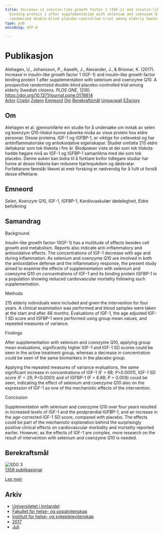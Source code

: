 ```yaml
---
title: Increase in insulin-like growth factor 1 (IGF-1) and insulin-like growth factor
  binding protein 1 after supplementation with selenium and coenzyme Q10. A prospective
  randomized double-blind placebo-controlled trial among elderly Swedish citizens
type: pub
encoding: UTF-8

---
```

<h1>Publikasjon</h1>
<article id="csl-bib-container-UAFXK9S7" class="csl-bib-container">
  <div class="csl-bib-body"> <div class="csl-entry">Alehagen, U., Johansson, P., Aaseth, J., Alexander, J., &#38; Brismar, K. (2017). Increase in insulin-like growth factor 1 (IGF-1) and insulin-like growth factor binding protein 1 after supplementation with selenium and coenzyme Q10. A prospective randomized double-blind placebo-controlled trial among elderly Swedish citizens. <i>PLOS ONE</i>, <i>12</i>(6). <a href="https://doi.org/10.1371/journal.pone.0178614">https://doi.org/10.1371/journal.pone.0178614</a></div> </div>
  <div class="csl-bib-buttons">
    <a href="#taxonomy-article-UAFXK9S7" alt="archive" class="csl-bib-button">Arkiv</a>
    <a href="https://app.cristin.no/results/show.jsf?id=1481683" alt="Cristin" class="csl-bib-button">Cristin</a>
    <a href="http://zotero.org/groups/5881554/items/UAFXK9S7" alt="Zotero" class="csl-bib-button">Zotero</a>
    <a href="#keywords-article-UAFXK9S7" alt="keywords" class="csl-bib-button">Emneord</a>
    <a href="#about-article-UAFXK9S7" alt="about_pub" class="csl-bib-button">Om</a>
    <a href="#sdg-article-UAFXK9S7" alt="sdg" class="csl-bib-button">Berekraftsmål</a>
    <a href="https://journals.plos.org/plosone/article/file?id=10.1371/journal.pone.0178614&amp;type=printable" alt="Unpaywall" class="csl-bib-button">Unpaywall</a>
    <a href="https://journals.plos.org/plosone/article/file?id=10.1371/journal.pone.0178614&amp;type=printable" alt="EZproxy" class="csl-bib-button">EZproxy</a>
  </div>
  <div id="csl-bib-meta-container-UAFXK9S7"></div>
</article>
<div id="csl-bib-meta-UAFXK9S7" class="csl-bib-meta">
  <article id="about-article-UAFXK9S7" class="about_pub-article">
    <h1>Om</h1>
    Alehagen et al. gjennomførte ein studie for å undersøke om inntak av selen og koenzym Q10-tilskot kunne påverke nivåa av visse protein hos eldre personar. Desse proteina, IGF-1 og IGFBP-1, er viktige for cellevekst og har antiinflammatoriske og antioksidative eigenskapar. Studiet omfatta 215 eldre deltakarar som tok tilskota i fire år. Blodprøver viste at dei som tok tilskota hadde høgare nivå av IGF-1 og IGFBP-1 samanlikna med dei som tok placebo. Denne auken kan bidra til å forklare kvifor tidlegare studiar har funne at desse tilskota kan redusere hjartesjukdom og dødsratar. Forfattarane føreslår likevel at meir forsking er nødvendig for å fullt ut forstå desse effektane.
  </article>
  <article id="keywords-article-UAFXK9S7" class="keywords-article">
    <h1>Emneord</h1>
    Selen, Koenzym Q10, IGF-1, IGFBP-1, Kardiovaskulær dødelegheit, Eldre befolkning
  </article>
  <article id="abstract-article-UAFXK9S7" class="abstract-article">
    <h1>Samandrag</h1>
    Background 
 
Insulin-like growth factor-1(IGF-1) has a multitude of effects besides cell growth and metabolism. Reports also indicate anti-inflammatory and antioxidative effects. The concentrations of IGF-1 decrease with age and during inflammation. As selenium and coenzyme Q10 are involved in both the antioxidative defense and the inflammatory response, the present study aimed to examine the effects of supplementation with selenium and coenzyme Q10 on concentrations of IGF-1 and its binding protein IGFBP-1 in a population showing reduced cardiovascular mortality following such supplementation. 
 
Methods 
 
215 elderly individuals were included and given the intervention for four years. A clinical examination was performed and blood samples were taken at the start and after 48 months. Evaluations of IGF-1, the age adjusted IGF-1 SD score and IGFBP-1 were performed using group mean values, and repeated measures of variance. 
 
Findings 
 
After supplementation with selenium and coenzyme Q10, applying group mean evaluations, significantly higher IGF-1 and IGF-1 SD scores could be seen in the active treatment group, whereas a decrease in concentration could be seen of the same biomarkers in the placebo group. 
 
Applying the repeated measures of variance evaluations, the same significant increase in concentrations of IGF-1 (F = 68; P>0.0001), IGF-1 SD score (F = 29; P<0.0001) and of IGFBP-1 (F = 6.88; P = 0.009) could be seen, indicating the effect of selenium and coenzyme Q10 also on the expression of IGF-1 as one of the mechanistic effects of the intervention. 
 
Conclusion 
 
Supplementation with selenium and coenzyme Q10 over four years resulted in increased levels of IGF-1 and the postprandial IGFBP-1, and an increase in the age-corrected IGF-1 SD score, compared with placebo. The effects could be part of the mechanistic explanation behind the surprisingly positive clinical effects on cardiovascular morbidity and mortality reported earlier. However, as the effects of IGF-1 are complex, more research on the result of intervention with selenium and coenzyme Q10 is needed.
  </article>
  <article id="sdg-article-UAFXK9S7" class="sdg-article">
    <h1>Berekraftsmål</h1>
    <div class="sdg-container"><div id="sdg3" class="sdg">
        <img src="{{< params subfolder >}}images/sdg/sdg03_nn.png" class="image" alt="SDG 3">
        <div class="sdg-overlay">
          <a href="{{< params subfolder >}}nn/archive/?sdg=3#archive" class="sdg-publication-count"><span>1358</span> publikasjonar</a>
          <p><a href="https://fn.no/om-fn/fns-baerekraftsmaal/god-helse-og-livskvalitet?lang=nno-NO" class="sdg-read-more">Les meir</a></p>
        </div>
      </div></div>
  </article>
  <article id="taxonomy-article-UAFXK9S7" class="taxonomy-article">
    <h1>Arkiv</h1>
    <ul>
      <li><a href="{{< params subfolder >}}nn/archive/?key=3DCRN523">Universitetet i Innlandet</a></li>
      <li><a href="{{< params subfolder >}}nn/archive/?key=IDKFS3MX">Fakultet for helse- og sosialvitenskap</a></li>
      <li><a href="{{< params subfolder >}}nn/archive/?key=GTV4ECMZ">Institutt for helse- og sykepleievitenskap</a></li>
      <li><a href="{{< params subfolder >}}nn/archive/?key=QV2QKSDS">2017</a></li>
      <li><a href="{{< params subfolder >}}nn/archive/?key=NMUI8ZY3">Juli</a></li>
    </ul>
  </article>
</div>
